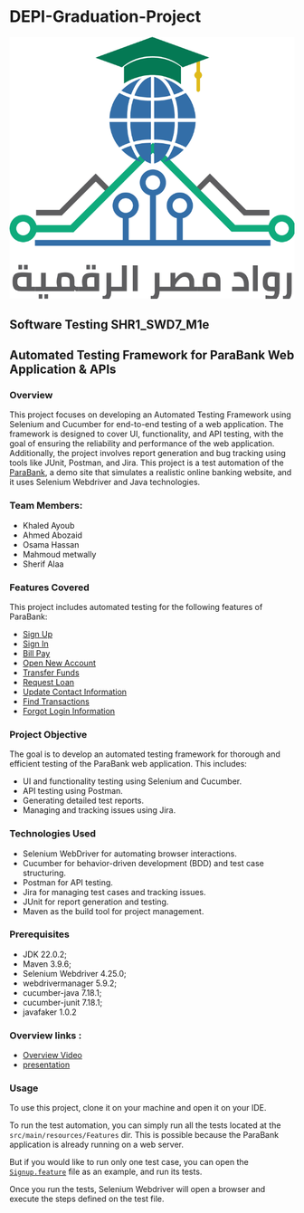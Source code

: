 # DEPI-Graduation-Project
![DEPI](./DEPILogo.png)

## Software Testing SHR1_SWD7_M1e   

## Automated Testing Framework for ParaBank Web Application & APIs

### Overview
This project focuses on developing an Automated Testing Framework using Selenium and Cucumber for end-to-end testing of a web application. The framework is designed to cover UI, functionality, and API testing, with the goal of ensuring the reliability and performance of the web application. Additionally, the project involves report generation and bug tracking using tools like JUnit, Postman, and Jira.
This project is a test automation of the [ParaBank](https://parabank.parasoft.com/parabank/index.htm), a demo site that simulates a realistic
online banking website, and it uses Selenium Webdriver and Java technologies.

### Team Members:
- Khaled Ayoub
- Ahmed Abozaid
- Osama Hassan
- Mahmoud metwally
- Sherif Alaa

###  Features Covered
This project includes automated testing for the following features of ParaBank:

- [Sign Up](https://github.com/AhmedMAbuzaid1998/parabank/blob/main/src/main/resources/Features/01_SignUp.feature)
- [Sign In](https://github.com/AhmedMAbuzaid1998/parabank/blob/main/src/main/resources/Features/02_SignIn.feature)
- [Bill Pay](https://github.com/AhmedMAbuzaid1998/parabank/blob/main/src/main/resources/Features/03_BillPay.feature)
- [Open New Account](https://github.com/AhmedMAbuzaid1998/parabank/blob/main/src/main/resources/Features/04_OpenNewAccount.feature)
- [Transfer Funds](https://github.com/AhmedMAbuzaid1998/parabank/blob/main/src/main/resources/Features/05_TransferFunds.feature)
- [Request Loan](https://github.com/AhmedMAbuzaid1998/parabank/blob/main/src/main/resources/Features/06_RequestLoan.feature)
- [Update Contact Information](https://github.com/AhmedMAbuzaid1998/parabank/blob/main/src/main/resources/Features/07_UpdateContactInfo.feature)
- [Find Transactions](https://github.com/AhmedMAbuzaid1998/parabank/blob/main/src/main/resources/Features/08_FindTransactions.feature)
- [Forgot Login Information](https://github.com/AhmedMAbuzaid1998/parabank/blob/main/src/main/resources/Features/09_Forgot%20login%20info.feature)

### Project Objective
The goal is to develop an automated testing framework for thorough and efficient testing of the ParaBank web application. This includes:

- UI and functionality testing using Selenium and Cucumber.
- API testing using Postman.
- Generating detailed test reports.
- Managing and tracking issues using Jira.

### Technologies Used
- Selenium WebDriver for automating browser interactions.
- Cucumber for behavior-driven development (BDD) and test case structuring.
- Postman for API testing.
- Jira for managing test cases and tracking issues.
- JUnit for report generation and testing.
- Maven as the build tool for project management.

### Prerequisites
- JDK 22.0.2;
- Maven 3.9.6;
- Selenium Webdriver 4.25.0;
- webdrivermanager 5.9.2;
- cucumber-java 7.18.1;
- cucumber-junit 7.18.1;
- javafaker 1.0.2

### Overview links :
- [Overview Video](https://drive.google.com/file/d/1SYusmVDIhtnHU-oOyQRP4SVEugp-OS9o/view?usp=drive_link)
- [presentation](https://docs.google.com/presentation/d/1GVDiG-E9zBU7s-6UiEbHQ8sAXK9okJFd/edit?usp=drive_link&ouid=113442409587337926848&rtpof=true&sd=true)


### Usage
To use this project, clone it on your machine and open it on your IDE.

To run the test automation, you can simply run all the tests located  at the `src/main/resources/Features` dir. This is possible
because the ParaBank application is already running on a web server. 

But if you would like to run only one test case, you can open the
[`Signup.feature`](https://github.com/AhmedMAbuzaid1998/parabank/blob/main/src/main/resources/Features/01_SignUp.feature)
file as an example, and run its tests.

Once you run the tests, Selenium Webdriver will open a browser and execute the steps defined on the test file.
